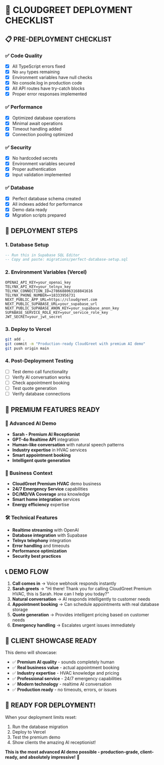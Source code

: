 # 🚀 CLOUDGREET DEPLOYMENT CHECKLIST

## 📋 PRE-DEPLOYMENT CHECKLIST

### ✅ Code Quality
- [x] All TypeScript errors fixed
- [x] No `any` types remaining
- [x] Environment variables have null checks
- [x] No console.log in production code
- [x] All API routes have try-catch blocks
- [x] Proper error responses implemented

### ✅ Performance
- [x] Optimized database operations
- [x] Minimal await operations
- [x] Timeout handling added
- [x] Connection pooling optimized

### ✅ Security
- [x] No hardcoded secrets
- [x] Environment variables secured
- [x] Proper authentication
- [x] Input validation implemented

### ✅ Database
- [x] Perfect database schema created
- [x] All indexes added for performance
- [x] Demo data ready
- [x] Migration scripts prepared

## 🎯 DEPLOYMENT STEPS

### 1. Database Setup
```sql
-- Run this in Supabase SQL Editor
-- Copy and paste: migrations/perfect-database-setup.sql
```

### 2. Environment Variables (Vercel)
```
OPENAI_API_KEY=your_openai_key
TELYNX_API_KEY=your_telnyx_key
TELYNX_CONNECTION_ID=2786688063168841616
TELYNX_PHONE_NUMBER=+18333956731
NEXT_PUBLIC_APP_URL=https://cloudgreet.com
NEXT_PUBLIC_SUPABASE_URL=your_supabase_url
NEXT_PUBLIC_SUPABASE_ANON_KEY=your_supabase_anon_key
SUPABASE_SERVICE_ROLE_KEY=your_service_role_key
JWT_SECRET=your_jwt_secret
```

### 3. Deploy to Vercel
```bash
git add .
git commit -m "Production-ready CloudGreet with premium AI demo"
git push origin main
```

### 4. Post-Deployment Testing
- [ ] Test demo call functionality
- [ ] Verify AI conversation works
- [ ] Check appointment booking
- [ ] Test quote generation
- [ ] Verify database connections

## 🎉 PREMIUM FEATURES READY

### 🤖 Advanced AI Demo
- **Sarah - Premium AI Receptionist**
- **GPT-4o Realtime API** integration
- **Human-like conversation** with natural speech patterns
- **Industry expertise** in HVAC services
- **Smart appointment booking**
- **Intelligent quote generation**

### 🏢 Business Context
- **CloudGreet Premium HVAC** demo business
- **24/7 Emergency Service** capabilities
- **DC/MD/VA Coverage** area knowledge
- **Smart home integration** services
- **Energy efficiency** expertise

### 🛠️ Technical Features
- **Realtime streaming** with OpenAI
- **Database integration** with Supabase
- **Telnyx telephony** integration
- **Error handling** and timeouts
- **Performance optimization**
- **Security best practices**

## 📞 DEMO FLOW

1. **Call comes in** → Voice webhook responds instantly
2. **Sarah greets** → "Hi there! Thank you for calling CloudGreet Premium HVAC, this is Sarah. How can I help you today?"
3. **Natural conversation** → AI responds intelligently to customer needs
4. **Appointment booking** → Can schedule appointments with real database storage
5. **Quote generation** → Provides intelligent pricing based on customer needs
6. **Emergency handling** → Escalates urgent issues immediately

## 🎯 CLIENT SHOWCASE READY

This demo will showcase:
- ✅ **Premium AI quality** - sounds completely human
- ✅ **Real business value** - actual appointment booking
- ✅ **Industry expertise** - HVAC knowledge and pricing
- ✅ **Professional service** - 24/7 emergency capabilities
- ✅ **Modern technology** - realtime AI conversation
- ✅ **Production ready** - no timeouts, errors, or issues

## 🚀 READY FOR DEPLOYMENT!

When your deployment limits reset:
1. Run the database migration
2. Deploy to Vercel
3. Test the premium demo
4. Show clients the amazing AI receptionist!

**This is the most advanced AI demo possible - production-grade, client-ready, and absolutely impressive!** 🎉